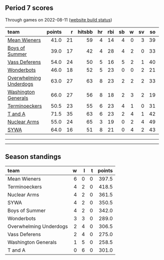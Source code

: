 

## Period 7 scores

Through games on 2022-08-11 ([website build status](https://github.com/brian-bot/pl-site/actions))


|team                                              | points|  r| hitsbb| hr| rbi| sb|  w| sv| so|   era|  whip|
|:-------------------------------------------------|------:|--:|------:|--:|---:|--:|--:|--:|--:|-----:|-----:|
|[Mean Wieners](./meanwieners)                     |   41.0| 21|     59|  4|  14|  4|  0|  3| 39| 5.243| 1.485|
|[Boys of Summer](./boysofsummer)                  |   39.0| 17|     42|  4|  28|  4|  2|  0| 33| 4.615| 1.385|
|[Vass Deferens](./vassdeferens)                   |   54.0| 24|     50|  5|  16|  5|  2|  1| 40| 3.716| 1.073|
|[Wonderbots](./wonderbots)                        |   46.0| 18|     52|  5|  23|  0|  0|  2| 21| 3.176| 1.103|
|[Overwhelming Underdogs](./overwhelmingunderdogs) |   63.0| 27|     63|  8|  23|  2|  2|  2| 33| 4.320| 1.320|
|[Washington Generals](./washingtongenerals)       |   66.0| 27|     56|  8|  18|  2|  3|  2| 19| 1.957| 1.043|
|[Terminoeckers](./terminoeckers)                  |   50.5| 23|     55|  6|  23|  4|  1|  0| 31| 3.375| 1.125|
|[T and A](./tanda)                                |   71.5| 35|     63|  6|  23|  2|  4|  1| 42| 3.349| 1.116|
|[Nuclear Arms](./nucleararms)                     |   55.0| 24|     65|  3|  19|  0|  2|  4| 49| 4.385| 1.359|
|[SYWA](./sywa)                                    |   64.0| 16|     51|  8|  21|  0|  4|  2| 43| 2.395| 0.750|

* * *
* * *

## Season standings


|team                   |  w|  l|  t| points|
|:----------------------|--:|--:|--:|------:|
|Mean Wieners           |  6|  0|  0|  397.5|
|Terminoeckers          |  4|  2|  0|  418.5|
|Nuclear Arms           |  4|  2|  0|  361.5|
|SYWA                   |  4|  2|  0|  350.5|
|Boys of Summer         |  4|  2|  0|  342.0|
|Wonderbots             |  3|  3|  0|  289.0|
|Overwhelming Underdogs |  2|  4|  0|  306.5|
|Vass Deferens          |  2|  4|  0|  275.0|
|Washington Generals    |  1|  5|  0|  258.5|
|T and A                |  0|  6|  0|  301.0|


